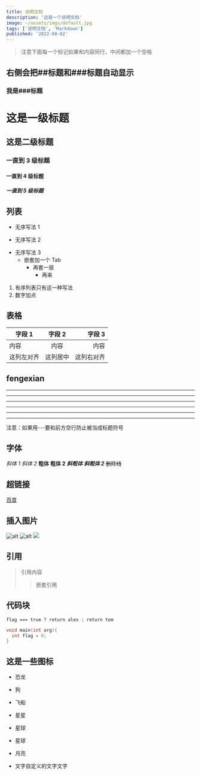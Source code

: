 ```yaml
---
title: 说明文档
description: '这是一个说明文档'
image: ~/assets/imgs/default.jpg
tags: ['说明文档', 'Markdown']
published: '2022-08-02'
---
```


> 注意下面每一个标记如果和内容同行，中间都加一个空格

## 右侧会把##标题和###标题自动显示

### 我是###标题

# 这是一级标题

## 这是二级标题

### 一直到 3 级标题

#### 一直到 4 级标题

##### 一直到 5 级标题

## 列表

- 无序写法 1

* 无序写法 2

- 无序写法 3
  - 嵌套加一个 Tab
    - 再套一层
      - 再来

1. 有序列表只有这一种写法
2. 数字加点

## 表格

| 字段 1     |  字段 2  |     字段 3 |
| ---------- | :------: | ---------: |
| 内容       |   内容   |       内容 |
| 这列左对齐 | 这列居中 | 这列右对齐 |

## fengexian

---

---

---

---

---

---

注意：如果用---要和前方空行防止被当成标题符号

## 字体

_斜体 1_
_斜体 2_
**粗体**
**粗体 2**
**_斜粗体_**
**_斜粗体 2_**
~~删除线~~

## 超链接

[百度](https://www.baidu.com"百度一下，你就知道")

## 插入图片

![alt](@/assets/imgs/default.jpg)
![alt](https://res.cloudinary.com/redfern-web/image/upload/v1599840408/redfern-dev/png/nuxt.png)
<img src="~/assets/imgs/default.jpg"  />

## 引用

> 引用内容
>
> > 嵌套引用

## 代码块

`flag === true ? return alex : return tom`

```cpp
void main(int arg){
  int flag = 0;
}
```

## 这是一些图标

- 恐龙<icon name="konglong"></icon>
- 狗<icon name="dog"></icon>
- 飞船<icon name="feichuan"></icon>
- 星星<icon name="star"></icon>
- 星球<icon name="xingqiu"></icon>
- 星球<icon name="sun"></icon>
- 月亮<icon name="moon"></icon>

- 文字<text-style size="text-3xl font-bold" color="text-red-500">自定义的文字</text-style>文字
